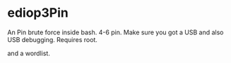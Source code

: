 # ediop3Pin
An Pin brute force inside bash.    4-6 pin. Make sure you got a USB and also USB debugging.
Requires root.

and a wordlist.
